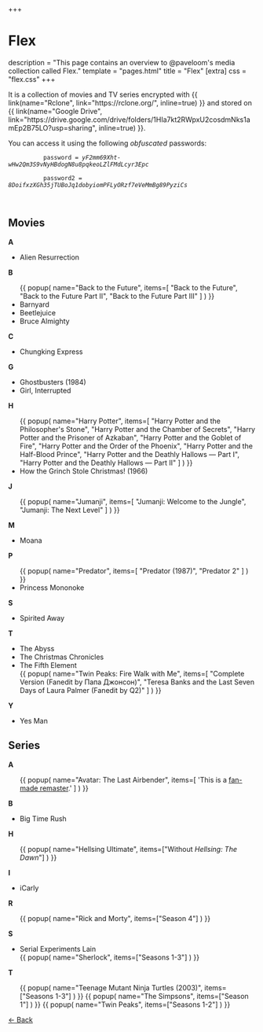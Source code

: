 +++
# Flex
description = "This page contains an overview to @paveloom's media collection called Flex."
template = "pages.html"
title = "Flex"
[extra]
css = "flex.css"
+++

<div id="page">
  <div id="main">
    <div id="intro">
      <p>
        It is a collection of movies and TV series encrypted with
        {{ link(name="Rclone", link="https://rclone.org/", inline=true) }} and stored on
        {{ link(name="Google Drive", link="https://drive.google.com/drive/folders/1HIa7kt2RWpxU2cosdmNks1amEp2B75LO?usp=sharing", inline=true) }}.
      </p>
      <p>
        You can access it using the following <i>obfuscated</i> passwords:<br>
        <code>
          password = <i>yF2mm69Xht-wHw2Qm3S9vNyHBdogN8u8pqkeoLZlFMdLcyr3Epc</i><br>
          password2 = <i>8DoifxzXGh35jTUBoJq1dobyiomPFLyORzf7eVeMmBg89PyziCs</i><br>
        </code>
      </p>
    </div>
    <h2 class="header"><span>Movies</span></h2>
    <div class="content">
      <div class="card">
        <b>A</b><br>
        <ul>
          <li>Alien Resurrection</li>
        </ul>
      </div>
      <div class="card">
        <b>B</b><br>
        <ul>
          {{
            popup(
              name="Back to the Future",
              items=[
                "Back to the Future",
                "Back to the Future Part II",
                "Back to the Future Part III"
              ]
            )
          }}
          <li>Barnyard</li>
          <li>Beetlejuice</li>
          <li>Bruce Almighty</li>
        </ul>
      </div>
      <div class="card">
        <b>C</b><br>
        <ul>
          <li>Chungking Express</li>
        </ul>
      </div>
      <div class="card">
        <b>G</b><br>
        <ul>
          <li>Ghostbusters (1984)</li>
          <li>Girl, Interrupted</li>
        </ul>
      </div>
      <div class="card">
        <b>H</b><br>
        <ul>
          {{
            popup(
              name="Harry Potter",
              items=[
                "Harry Potter and the Philosopher's Stone",
                "Harry Potter and the Chamber of Secrets",
                "Harry Potter and the Prisoner of Azkaban",
                "Harry Potter and the Goblet of Fire",
                "Harry Potter and the Order of the Phoenix",
                "Harry Potter and the Half-Blood Prince",
                "Harry Potter and the Deathly Hallows — Part I",
                "Harry Potter and the Deathly Hallows — Part II"
              ]
            )
          }}
          <li>How the Grinch Stole Christmas! (1966)</li>
        </ul>
      </div>
      <div class="card">
        <b>J</b><br>
        <ul>
          {{
            popup(
              name="Jumanji",
              items=[
                "Jumanji: Welcome to the Jungle",
                "Jumanji: The Next Level"
              ]
            )
          }}
        </ul>
      </div>
      <div class="card">
        <b>M</b><br>
        <ul>
          <li>Moana</li>
        </ul>
      </div>
      <div class="card">
        <b>P</b><br>
        <ul>
          {{
            popup(
              name="Predator",
              items=[
                "Predator (1987)",
                "Predator 2"
              ]
            )
          }}
          <li>Princess Mononoke</li>
        </ul>
      </div>
      <div class="card">
        <b>S</b><br>
        <ul>
          <li>Spirited Away</li>
        </ul>
      </div>
      <div class="card">
        <b>T</b><br>
        <ul>
          <li>The Abyss</li>
          <li>The Christmas Chronicles</li>
          <li>The Fifth Element</li>
          {{
            popup(
              name="Twin Peaks: Fire Walk with Me",
              items=[
                "Complete Version (Fanedit by Папа Джонсон)",
                "Teresa Banks and the Last Seven Days of Laura Palmer (Fanedit by Q2)"
              ]
            )
          }}
        </ul>
      </div>
      <div class="card">
        <b>Y</b><br>
        <ul>
          <li>Yes Man</li>
        </ul>
      </div>
    </div>
    <h2 class="header"><span>Series</span></h2>
    <div class="content">
      <div class="card">
        <b>A</b><br>
        <ul>
          {{
            popup(
              name="Avatar: The Last Airbender",
              items=[
                'This is a <a href="https://www.reddit.com/r/RemasteringATLA/comments/5hr9w2/atla_remastered_in_1080p" rel="nofollow noopener">fan-made remaster</a>.'
              ]
            )
          }}
        </ul>
      </div>
      <div class="card">
        <b>B</b><br>
        <ul>
          <li>Big Time Rush</li>
        </ul>
      </div>
      <div class="card">
        <b>H</b><br>
        <ul>
          {{
            popup(
              name="Hellsing Ultimate",
              items=["Without <i>Hellsing: The Dawn</i>"]
            )
          }}
        </ul>
      </div>
      <div class="card">
        <b>I</b><br>
        <ul>
          <li>iCarly</li>
        </ul>
      </div>
      <div class="card">
        <b>R</b><br>
        <ul>
          {{
            popup(
              name="Rick and Morty",
              items=["Season 4"]
            )
          }}
        </ul>
      </div>
      <div class="card">
        <b>S</b><br>
        <ul>
          <li>Serial Experiments Lain</li>
          {{
            popup(
              name="Sherlock",
              items=["Seasons 1-3"]
            )
          }}
        </ul>
      </div>
      <div class="card">
        <b>T</b><br>
        <ul>
          {{
            popup(
              name="Teenage Mutant Ninja Turtles (2003)",
              items=["Seasons 1-3"]
            )
          }}
          {{
            popup(
              name="The Simpsons",
              items=["Season 1"]
            )
          }}
          {{
            popup(
              name="Twin Peaks",
              items=["Seasons 1-2"]
            )
          }}
        </ul>
      </div>
    </div>
    <div id="footer">
      <a href="https://paveloom.github.io/" id="back-link">←&nbsp;Back</a>
    </div>
  </div>
</div>
